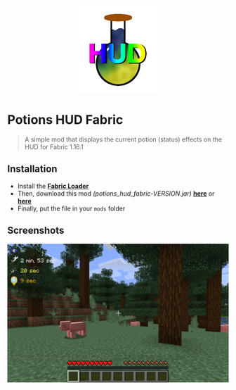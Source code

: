 <div align="middle">
  <img height="200" alt="logo" src="https://raw.githubusercontent.com/Samuel-Martineau/Potions-HUD-Fabric/master/logo/logo.png">
</div>

# Potions HUD Fabric

> A simple mod that displays the current potion (status) effects on the HUD for Fabric 1.16.1

## Installation

- Install the **[Fabric Loader](https://fabricmc.net/use/)**
- Then, download this mod _(potions_hud_fabric-VERSION.jar)_ **[here](https://github.com/Samuel-Martineau/Potions-HUD-Fabric/releases/latest)** or **[here]()**
- Finally, put the file in your `mods` folder

## Screenshots

![screenshot_1](https://raw.githubusercontent.com/Samuel-Martineau/Potions-HUD-Fabric/master/screenshots/screenshot_1.png)
